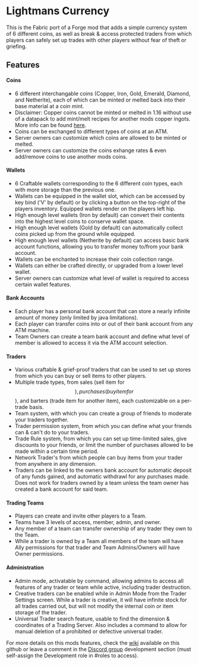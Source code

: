 # Lightmans Currency
This is the Fabric port of a Forge mod that adds a simple currency system of 6 different coins, as well as break & access protected traders from which players can safely set up trades with other players without fear of theft or griefing.

## Features
#### Coins
- 6 different interchangable coins (Copper, Iron, Gold, Emerald, Diamond, and Netherite), each of which can be minted or melted back into their base material at a coin mint.
- Disclaimer: Copper coins cannot be minted or melted in 1.16 without use of a datapack to add mint/melt recipes for another mods copper ingots. More info can be found [here](https://github.com/Lightman314/LightmansCurrency/tree/LC-1.16/Recipe%20Datapacks).
- Coins can be exchanged to different types of coins at an ATM.
- Server owners can customize which coins are allowed to be minted or melted.
- Server owners can customize the coins exhange rates & even add/remove coins to use another mods coins.
#### Wallets
- 6 Craftable wallets corresponding to the 6 different coin types, each with more storage than the previous one.
- Wallets can be equipped in the wallet slot, which can be accessed by key bind ('V' by default) or by clicking a button on the top-right of the players inventory. Equipped wallets render on the players left hip.
- High enough level wallets (Iron by default) can convert their contents into the highest level coins to conserve wallet space.
- High enough level wallets (Gold by default) can automatically collect coins picked up from the ground while equipped.
- High enough level wallets (Netherite by default) can access basic bank account functions, allowing you to transfer money to/from your bank account.
- Wallets can be enchanted to increase their coin collection range.
- Wallets can either be crafted directly, or upgraded from a lower level wallet.
- Server owners can customize what level of wallet is required to access certain wallet features.
#### Bank Accounts
- Each player has a personal bank account that can store a nearly infinite amount of money (only limited by java limitations).
- Each player can transfer coins into or out of their bank account from any ATM machine.
- Team Owners can create a team bank account and define what level of member is allowed to access it via the ATM account selection.
#### Traders
- Various craftable & grief-proof traders that can be used to set up stores from which you can buy or sell items to other players.
- Multiple trade types, from sales (sell item for $$), purchases (buy item for $$), and barters (trade item for another item), each customizable on a per-trade basis.
- Team system, with which you can create a group of friends to moderate your traders together.
- Trader permission system, from which you can define what your friends can & can't do to your traders.
- Trade Rule system, from which you can set up time-limited sales, give discounts to your friends, or limit the number of purchases allowed to be made within a certain time period.
- Network Trader's from which people can buy items from your trader from anywhere in any dimension.
- Traders can be linked to the owners bank account for automatic deposit of any funds gained, and automatic withdrawl for any purchases made. Does not work for traders owned by a team unless the team owner has created a bank account for said team.
#### Trading Teams
- Players can create and invite other players to a Team.
- Teams have 3 levels of access, member, admin, and owner.
- Any member of a team can transfer ownership of any trader they own to the Team.
- While a trader is owned by a Team all members of the team will have Ally permissions for that trader and Team Admins/Owners will have Owner permissions.
#### Administration
- Admin mode, activatable by command, allowing admins to access all features of any trader or team while active, including trader destruction.
- Creative traders can be enabled while in Admin Mode from the Trader Settings screen. While a trader is creative, it will have infinite stock for all trades carried out, but will not modify the internal coin or item storage of the trader.
- Universal Trader search feature, usable to find the dimension & coordinates of a Trading Server. Also includes a command to allow for manual deletion of a prohibited or defective universal trader.

For more details on this mods features, check the [wiki](https://github.com/Lightman314/LightmansCurrency/wiki) available on this github or leave a comment in the [Discord group](https://discord.com/invite/uVFWAshgbZ) development section (must self-assign the Development role in #roles to access).

